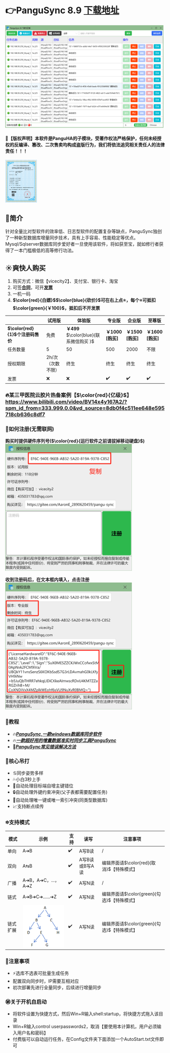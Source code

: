 

# 👉PanguSync 8.9 [下载地址](https://pan.baidu.com/s/1WesHaKGO7uQMhPNE-BTDmg?pwd=abcd#list/path=%2F)

<img src="主界面.png" width="500px" />

#### 📘【版权声明】本软件是PanguHA的子模块，受著作权法严格保护，任何未经授权的反编译、篡改、二次售卖均构成盗版行为，我们将依法追究相关责任人的法律责任！！！
<img src="copyrights.png" width="100px"  />

##   🌵简介
针对全量比对型软件的效率低、日志型软件的配置复杂等缺点，PanguSync独创了一种新型数据库增量同步技术，具有上手容易、性能稳定等优点。Mysql/Sqlserver数据库同步爱好者一旦使用该软件，将如获至宝，就如修行者获得了一本门槛极低的高等修行功法。
##  ☀️爽快人购买
1. 购买方式：微信【vicecity2】、支付宝、银行卡、淘宝
2. 可签[**合同**](https://pan.baidu.com/s/1U7jMJv-76q36T6diGwAVug?pwd=abcd#list/path=%2F)，可开[**发票**](https://pan.baidu.com/s/1U7jMJv-76q36T6diGwAVug?pwd=abcd#list/path=%2F)
3. 一机一码
4. **$\color{red}{白嫖}$$\color{blue}{砍价}$可在右上点⭐️，每个⭐️可抵扣$\color{green}{￥100}$，抵扣后不开发票** 








|  |试用版|体验版|专业版 | 企业版  | 至尊版 |
|---|---|---|---|---|---|
| **$\color{red}{1}$个注册码售价**  |免费  | **￥499**<br> $\color{blue}{联系微信购买 }$   |  **￥1000** <br>[**[购买]**](https://item.taobao.com/item.htm?ft=t&id=754824495442)|   **￥1500** <br>[**[购买]**](https://item.taobao.com/item.htm?id=761877111372)|   **￥1600** <br> [**[购买]**](https://item.taobao.com/item.htm?ft=t&id=767418824294) |
| 任务数量 |  5   |50   |500   |  2000  |  不限 |
|授权期限|   2h/次（次数不限） | 终生  &nbsp;&nbsp;&nbsp;&nbsp;  | 终生  &nbsp;&nbsp;&nbsp;&nbsp;  |  终生  &nbsp;&nbsp;&nbsp;&nbsp; |  终生  &nbsp;&nbsp;&nbsp;&nbsp; | 
| 发票 | ❌|❌| ✔️  |✔️  |  ✔️ | 




### 🔥某三甲医院云胶片热备案例【$\color{red}{亿级}$】https://www.bilibili.com/video/BV14x4y167A2/?spm_id_from=333.999.0.0&vd_source=8db0f4c511ee648e595718cb636c8df7





### 🔰如何注册(无需联网)
 **购买时提供硬件序列号($\color{red}{运行软件之前请拔掉移动硬盘}$)** 
<br>
<img src="序列号.png" width="400px"  />


 **收到注册码后，在文本框内填入，点击注册** 
<br>
<img src="注册码.png" width="400px"  />







 ### 📜教程
- 🔥[**_PanguSync,一款windows数据库同步软件_**](https://zhuanlan.zhihu.com/p/680995986)
- 🔥[**_一款超好用的增量数据准实时同步工具PanguSync_**](https://zhuanlan.zhihu.com/p/686039921)
- 🌈[**_PanguSync常见错误解决方法_** ](https://blog.csdn.net/sss899000/article/details/139549129)




### 🔫核心吊打
- ♋️同步姿势多样
- 💦小白3秒上手
- 👢自动处理目标端自增主键错位
- 🔒自动处理外键约束冲突(父子表都需要配置任务)
- 🔑自动处理唯一键或唯一索引冲突(同类型数据库)
- 📈支持断点续传







### 🔯支持模式

| 模式| 示例 |支持|读写| 注意事项 |
|---|---|---|---|---|
| 单向| A➔B |✔️  |A写B读|/|
| 双向|A⇆B|✔️  |A写B读或B写A读|编辑界面请$\color{red}{取消}$【特殊模式】|
| 广播|A➔B，A➔C，...，A➔Z|✔️  |A写N读|/|
| 链式| A➔B➔C➔......➔Z |✔️  |A写N读|编辑界面请$\color{green}{勾选}$【特殊模式】|
| 链式扩展| ![输入图片说明](%E5%8D%95%E5%90%91%E6%A0%91%E5%BD%A2.png) |✔️  |A写N读|编辑界面请$\color{green}{勾选}$【特殊模式】|






### 📢注意事项
- ⚡️选库不选表可批量生成任务
- 配置双向同步时，IP需要互相对应
- 初次部署先进行全量同步，后续进行增量同步





### ㊙️关于开机自启动
- 将软件设置为快捷方式，然后Win+R输入shell:startup，将快捷方式拖入该目录
- Win+R输入control userpasswords2，取消【要使用本计算机，用户必须输入用户名和密码】
- 付费版可以自动运行任务，在Config文件夹下面添加一个AutoStart.txt文件即可
















